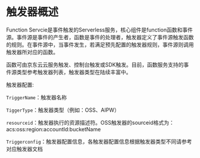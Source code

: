 # 触发器概述

Function Servcie是事件触发的Serverless服务，核心组件是function函数和事件源。事件源是事件的产生者，函数是事件的处理者，触发器定义了事件源触发函数的规则。在事件源中，当事件发生，若满足预先配置的触发器规则，事件源则调用触发器所对应的函数。

   函数可由京东云云服务触发、控制台触发或SDK触发。目前，函数服务支持的事件源类型参考触发器列表，触发器类型在陆续丰富中。

 

触发器配置:

`TriggerName`：触发器名称

`TiggerType`：触发器类型（例如：OSS、AIPW）

`resourceid`：触发器执行的资源描述符。OSS触发器的sourceid格式为：acs:oss:region:accountId:bucketName

`Triggerconfig`：触发器配置信息，各触发器配置信息根据触发器类型不同请参考对应触发器文档
